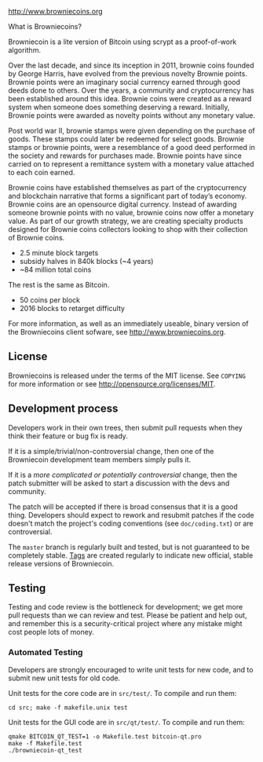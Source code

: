http://www.browniecoins.org

What is Browniecoins?

Browniecoin is a lite version of Bitcoin using scrypt as a proof-of-work algorithm.

Over the last decade, and since its inception in 2011, brownie coins founded by George Harris, have evolved from the previous novelty Brownie points. Brownie points were an imaginary social currency earned through good deeds done to others. Over the years, a community and cryptocurrency has been established around this idea. Brownie coins were created as a reward system when someone does something deserving a reward. Initially, Brownie points were awarded as novelty points without any monetary value.

Post world war II, brownie stamps were given depending on the purchase of goods. These stamps could later be redeemed for select goods. Brownie stamps or brownie points, were a resemblance of a good deed performed in the society and rewards for purchases made. Brownie points have since carried on to represent a remittance system with a monetary value attached to each coin earned.

Brownie coins have established themselves as part of the cryptocurrency and blockchain narrative that forms a significant part of today’s economy. Brownie coins are an opensource digital currency. Instead of awarding someone brownie points with no value, brownie coins now offer a monetary value. As part of our growth strategy, we are creating specialty products designed for Brownie coins collectors looking to shop with their collection of Brownie coins.

 - 2.5 minute block targets
 - subsidy halves in 840k blocks (~4 years)
 - ~84 million total coins

The rest is the same as Bitcoin.
 - 50 coins per block
 - 2016 blocks to retarget difficulty

For more information, as well as an immediately useable, binary version of
the Browniecoins client sofware, see http://www.browniecoins.org.

License
-------

Browniecoins is released under the terms of the MIT license. See `COPYING` for more
information or see http://opensource.org/licenses/MIT.

Development process
-------------------

Developers work in their own trees, then submit pull requests when they think
their feature or bug fix is ready.

If it is a simple/trivial/non-controversial change, then one of the Browniecoin
development team members simply pulls it.

If it is a *more complicated or potentially controversial* change, then the patch
submitter will be asked to start a discussion with the devs and community.

The patch will be accepted if there is broad consensus that it is a good thing.
Developers should expect to rework and resubmit patches if the code doesn't
match the project's coding conventions (see `doc/coding.txt`) or are
controversial.

The `master` branch is regularly built and tested, but is not guaranteed to be
completely stable. [Tags](https://github.com/browniecoin-project/browniecoin/tags) are created
regularly to indicate new official, stable release versions of Browniecoin.

Testing
-------

Testing and code review is the bottleneck for development; we get more pull
requests than we can review and test. Please be patient and help out, and
remember this is a security-critical project where any mistake might cost people
lots of money.

### Automated Testing

Developers are strongly encouraged to write unit tests for new code, and to
submit new unit tests for old code.

Unit tests for the core code are in `src/test/`. To compile and run them:

    cd src; make -f makefile.unix test

Unit tests for the GUI code are in `src/qt/test/`. To compile and run them:

    qmake BITCOIN_QT_TEST=1 -o Makefile.test bitcoin-qt.pro
    make -f Makefile.test
    ./browniecoin-qt_test
